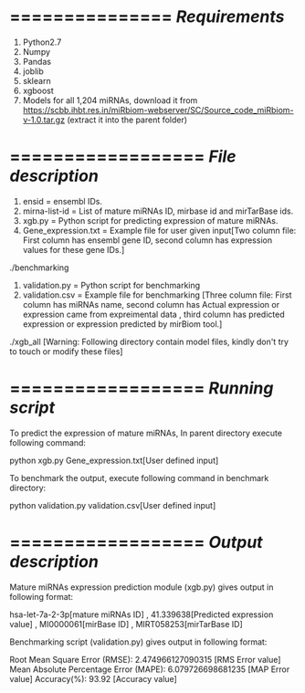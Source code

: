 ===============
*Requirements*
===============
1. Python2.7
2. Numpy
3. Pandas
4. joblib
5. sklearn
6. xgboost
7. Models for all 1,204 miRNAs, download it from https://scbb.ihbt.res.in/miRbiom-webserver/SC/Source_code_miRbiom-v-1.0.tar.gz (extract it into the parent folder)

==================
*File description*
==================

1. ensid = ensembl IDs.
2. mirna-list-id = List of mature miRNAs ID, mirbase id and mirTarBase ids.
3. xgb.py = Python script for predicting expression of mature miRNAs.
4. Gene_expression.txt = Example file for user given input[Two column file: First column has ensembl gene ID, second column has expression values for these gene IDs.]

./benchmarking

1. validation.py = Python script for benchmarking
2. validation.csv = Example file for benchmarking [Three column file: First column has miRNAs name, second column has Actual expression or expression came from expreimental data , third column has predicted expression or expression predicted by mirBiom tool.]
 
./xgb_all
[Warning: Following directory contain model files, kindly don't try to touch or modify these files]

==================
*Running script*
==================
To predict the expression of mature miRNAs, In parent directory execute following command:

python xgb.py Gene_expression.txt[User defined input]


To benchmark the output, execute following command in benchmark directory:

python validation.py validation.csv[User defined input]

==================
*Output description*
==================

Mature miRNAs expression prediction module (xgb.py) gives output in following format:

hsa-let-7a-2-3p[mature miRNAs ID] , 41.339638[Predicted expression value] , MI0000061[mirBase ID] , MIRT058253[mirTarBase ID]

Benchmarking script (validation.py) gives output in following format:

Root Mean Square Error (RMSE):  2.474966127090315 [RMS Error value]
Mean Absolute Percentage Error (MAPE):  6.079726698681235 [MAP Error value]
Accuracy(%):  93.92 [Accuracy value]

